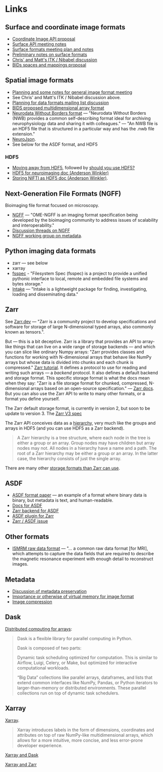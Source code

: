# Links

## Surface and coordinate image formats

* [Coordinate Image API proposal](https://nipy.org/nibabel/devel/biaps/biap_0009.html)
* [Surface API meeting notes](https://hackmd.io/ZXcVpr1wQvmQIq9Sl1Vidg)
* [Surface formats meeting plan and notes](https://github.com/orgs/open-dicom/discussions/3)
* [Preliminary notes on surface formats](https://github.com/orgs/nipy/discussions/2)
* [Chris' and Matt's ITK / Nibabel discussion](https://demo.hedgedoc.org/VlVvlbOIS2qbDHIzXteKIw#)
* [BIDs spaces and mappings proposal](https://docs.google.com/document/d/11gCzXOPUbYyuQx8fErtMO9tnOKC3kTWiL9axWkkILNE)

## Spatial image formats

* [Planning and some notes for general image format meeting](https://github.com/orgs/open-dicom/discussions/1)
* See Chris' and Matt's ITK / Nibabel discussion above.
* [Planning for data formats mailing list
  discussion](https://mail.python.org/pipermail/neuroimaging/2021-November/002365.html)
* [BIDS proposed multidimensional array
  format](https://github.com/bids-standard/bids-specification/issues/197)
* [Neurodata Without Borders format](https://nwb-overview.readthedocs.io)
  — "Neurodata Without Borders (NWB) provides a common self-describing
  format ideal for archiving neurophysiology data and sharing it with
  colleagues." — "An NWB file is an HDF5 file that is structured in
  a particular way and has the .nwb file extension."
* [NeuroJson](http://neurojson.org).
* See below for the ASDF format, and HDF5

### HDF5

* [Moving away from HDF5](https://cyrille.rossant.net/moving-away-hdf5),
  followed by [should you use
  HDF5?](https://cyrille.rossant.net/should-you-use-hdf5/)
* [HDF5 for
  neuroimaging doc (Anderson Winkler)](https://docs.google.com/document/d/1s5DX4YPS680mc3Rb9msLetrjlPcDhaw835Um-jJb-Dw)
* [Storing NIFTI as HDF5 doc (Anderson
  Winkler)](https://docs.google.com/document/d/1hL27J2wNqHj27aX3VrCY8ajHyIBYtgYVmNmSoZZC8aA).


## Next-Generation File Formats (NGFF)

Bioimaging file format focused on microscopy.

* [NGFF](https://ngff.openmicroscopy.org) — "OME-NGFF is an imaging format
  specification being developed by the bioimaging community to address
  issues of scalability and interoperability."
* [Discussion threads on NGFF](https://forum.image.sc/tag/ome-ngff)
* [NGFF working group on
  metadata](https://quarep.org/working-groups/wg-7-metadata).

## Python imaging data formats

* zarr — see below
* xarray
* [fsspec](https://filesystem-spec.readthedocs.io/en/latest) - "Filesystem
  Spec (fsspec) is a project to provide a unified pythonic interface to
  local, remote and embedded file systems and bytes storage."
* [Intake](https://intake.readthedocs.io/en/latest/) — "Intake is
  a lightweight package for finding, investigating, loading and
  disseminating data."

## Zarr

See [Zarr.dev](https://zarr.dev) — "Zarr is a community project to develop
specifications and software for storage of large N-dimensional typed arrays,
also commonly known as tensors.".

But — this is a bit deceptive.  Zarr is a library that provides an API to
array-like things that can live on a wide range of storage backends — and
which you can slice like ordinary Numpy arrays: "Zarr provides classes and
functions for working with N-dimensional arrays that behave like NumPy
arrays but whose data is divided into chunks and each chunk is compressed."
[Zarr tutorial](https://zarr.readthedocs.io/en/stable/tutorial.html). It
defines a protocol to use for reading and writing such arrays — a *backend*
protocol.  It also defines a default backend and storage format.  This
specific storage format is what the docs mean when they say: "Zarr is a file
storage format for chunked, compressed, N-dimensional arrays based on an
open-source specification." — [Zarr docs](https://zarr.readthedocs.io).  But
you can also use the Zarr API to write to many other formats, or a format
you define yourself.

The Zarr default storage format, is currently in version 2, but soon to be
update to version 3. The [Zarr V3
spec](https://zarr-specs.readthedocs.io/en/latest/v3/core/v3.0.html)

The Zarr API conceives data as
a [hierarchy](https://zarr-specs.readthedocs.io/en/latest/v3/core/v3.0.html#hierarchy),
very much like the groups and arrays in HDF5 (and you can use HDF5 as a Zarr
backend).

> A Zarr hierarchy is a tree structure, where each node in the tree is
either a group or an array. Group nodes may have children but array nodes
may not. All nodes in a hierarchy have a name and a path. The root of a Zarr
hierarchy may be either a group or an array. In the latter case, the
hierarchy consists of just the single array.

There are many other [storage formats than Zarr can
use](https://zarr.readthedocs.io/en/stable/tutorial.html#storage-alternatives).

## ASDF

* [ASDF format
  paper](https://www.sciencedirect.com/science/article/pii/S2213133715000645)
  — an example of a format where binary data is binary, but metadata is
  text, and human-readable.
* [Docs for ASDF](https://asdf-standard.readthedocs.io/en/latest/)
* [Zarr backend for
  ASDF](https://github.com/braingram/asdf_zarr/tree/deferred_block)
* [ASDF plugin for Zarr](https://github.com/asdf-format/asdf-zarr)
* [Zarr / ASDF issue](https://github.com/asdf-format/asdf/issues/718)

## Other formats

* [ISMRM raw data format](https://ismrmrd.github.io) — "... a common raw
  data format [for MRI], which attempts to capture the data fields that are
  required to describe the magnetic resonance experiment with enough detail
  to reconstruct images.

## Metadata

* [Discussion of metadata preservation](https://github.com/orgs/open-dicom/discussions/8)
* [Importance or otherwise of virtual memory for image format](https://github.com/orgs/open-dicom/discussions/4)
* [Image compression](https://github.com/orgs/open-dicom/discussions/2)

## Dask

[Distributed computing for arrays](https://docs.dask.org/en/stable/index.html):

> Dask is a flexible library for parallel computing in Python.
>
> Dask is composed of two parts:
>
> Dynamic task scheduling optimized for computation. This is similar to
Airflow, Luigi, Celery, or Make, but optimized for interactive computational
workloads.
>
> “Big Data” collections like parallel arrays, dataframes, and lists that
extend common interfaces like NumPy, Pandas, or Python iterators to
larger-than-memory or distributed environments. These parallel collections run
on top of dynamic task schedulers.

## Xarray

[Xarray](https://docs.xarray.dev).

> Xarray introduces labels in the form of dimensions, coordinates and attributes on top of raw NumPy-like multidimensional arrays, which allows for a more intuitive, more concise, and less error-prone developer experience.

[Xarray and Dask](https://docs.xarray.dev/en/stable/user-guide/dask.html)

[Xarray and
Zarr](https://docs.xarray.dev/en/stable/generated/xarray.Dataset.to_zarr.html)
